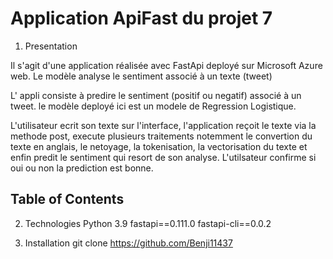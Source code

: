 # Application ApiFast du projet 7
1. Presentation 

Il s'agit d'une application réalisée avec FastApi 
deployé sur Microsoft Azure web.
Le modèle analyse le sentiment associé à un texte (tweet)

L' appli consiste à predire le sentiment (positif ou negatif) associé à un tweet.
le modèle deployé ici est un modele de Regression Logistique.

L'utilisateur ecrit son texte sur l'interface, l'application reçoit le texte via la methode post, 
execute plusieurs traitements notemment le convertion du texte en anglais, le netoyage, la tokenisation,
la vectorisation du texte et enfin predit le sentiment qui resort de son analyse.
L'utilsateur confirme si oui ou non la prediction est bonne.


## Table of Contents

2. Technologies
Python 3.9
fastapi==0.111.0
fastapi-cli==0.0.2

3. Installation
git clone https://github.com/Benji11437

